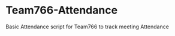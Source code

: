 Team766-Attendance
==================

Basic Attendance script for Team766 to track meeting Attendance
